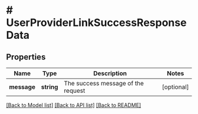 # # UserProviderLinkSuccessResponseData

## Properties

Name | Type | Description | Notes
------------ | ------------- | ------------- | -------------
**message** | **string** | The success message of the request | [optional]

[[Back to Model list]](../../README.md#models) [[Back to API list]](../../README.md#endpoints) [[Back to README]](../../README.md)
